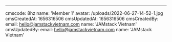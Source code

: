 ---
cmscode: 8hz
name: 'Member 1'
avatar: /uploads/2022-06-27-14-52-1.jpg
cmsCreatedAt: 1656316506
cmsUpdatedAt: 1656316506
cmsCreatedBy:
  email: hello@jamstackvietnam.com
  name: 'JAMstack Vietnam'
cmsUpdatedBy:
  email: hello@jamstackvietnam.com
  name: 'JAMstack Vietnam'
